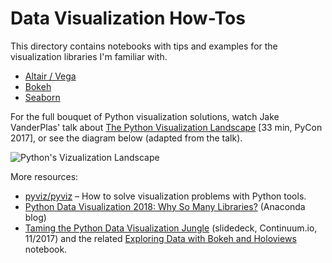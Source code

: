 # Data Visualization How-Tos

This directory contains notebooks with tips and examples
for the visualization libraries I'm familiar with.

* [Altair / Vega](https://nbviewer.jupyter.org/github/jhermann/jupyter-by-example/blob/master/visualization/altair.ipynb)
* [Bokeh](https://nbviewer.jupyter.org/github/jhermann/jupyter-by-example/blob/master/visualization/bokeh.ipynb)
* [Seaborn](https://nbviewer.jupyter.org/github/jhermann/jupyter-by-example/blob/master/visualization/seaborn.ipynb)


For the full bouquet of Python visualization solutions,
watch Jake VanderPlas' talk about
[The Python Visualization Landscape](https://youtu.be/FytuB8nFHPQ) [33 min, PyCon 2017],
or see the diagram below (adapted from the talk).

![Python's Vizualization Landscape](https://www.anaconda.com/wp-content/uploads/2018/12/PythonVisLandscape.jpg)


More resources:

* [pyviz/pyviz](https://github.com/pyviz/pyviz) – How to solve visualization problems with Python tools.
* [Python Data Visualization 2018: Why So Many Libraries?](https://www.anaconda.com/python-data-visualization-2018-why-so-many-libraries/) (Anaconda blog)
* [Taming the Python Data Visualization Jungle](https://www.slideshare.net/continuumio/taming-the-python-data-visualization-jungle) (slidedeck, Continuum.io, 11/2017) and the related [Exploring Data with Bokeh and Holoviews](https://anaconda.org/jbednar/exploring_data/notebook) notebook.
